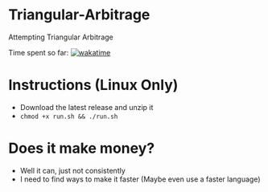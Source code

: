 # Triangular-Arbitrage
Attempting Triangular Arbitrage

Time spent so far: 
[![wakatime](https://wakatime.com/badge/github/LegitCamper/Triangular-Arbitrage.svg)](https://wakatime.com/badge/github/LegitCamper/Triangular-Arbitrage)

# Instructions (Linux Only)
- Download the latest release and unzip it
- `chmod +x run.sh && ./run.sh`

# Does it make money?
- Well it can, just not consistently
- I need to find ways to make it faster (Maybe even use a faster language)
